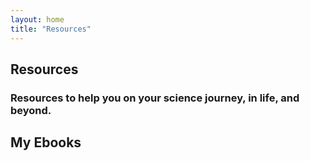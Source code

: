```yaml
---
layout: home
title: "Resources"
---
```


## Resources

### Resources to help you on your science journey, in life, and beyond.

## My Ebooks
